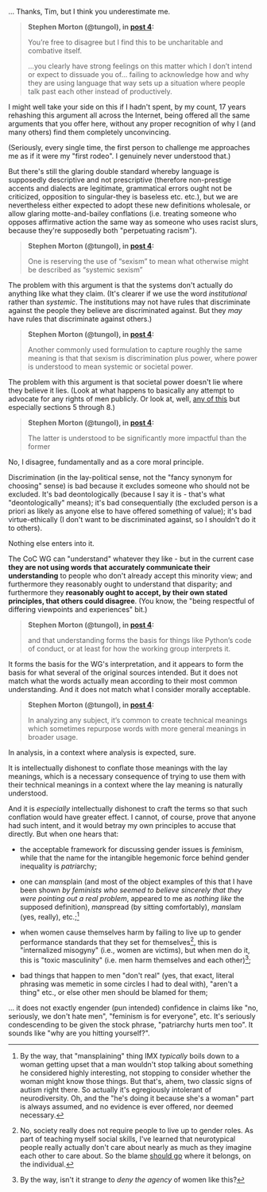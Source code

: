 <!--
.. title: Thread 58408 ("I’m leaving too"), post 6
-->

... Thanks, Tim, but I think you underestimate me.

> **Stephen Morton (@tungol), in [post 4](https://discuss.python.org/t/_/58408/4):**
>
> You’re free to disagree but I find this to be uncharitable and combative itself.
>
> ...you clearly have strong feelings on this matter which I don’t intend or expect to dissuade you of... failing to acknowledge how and why they are using language that way sets up a situation where people talk past each other instead of productively.

I might well take your side on this if I hadn't spent, by my count, 17 years rehashing this argument all across the Internet, being offered all the same arguments that you offer here, without any proper recognition of why I (and many others) find them completely unconvincing.

(Seriously, every single time, the first person to challenge me approaches me as if it were my "first rodeo". I genuinely never understood that.)

But there's still the glaring double standard whereby language is supposedly descriptive and not prescriptive (therefore non-prestige accents and dialects are legitimate, grammatical errors ought not be criticized, opposition to singular-they is baseless etc. etc.), but we are nevertheless either expected to adopt these new definitions wholesale, or allow glaring motte-and-bailey conflations (i.e. treating someone who opposes affirmative action the same way as someone who uses racist slurs, because they're supposedly both "perpetuating racism").

> **Stephen Morton (@tungol), in [post 4](https://discuss.python.org/t/_/58408/4):**
>
> One is reserving the use of “sexism” to mean what otherwise might be described as “systemic sexism”

The problem with this argument is that the systems don't actually do anything like what they claim. (It's clearer if we use the word *institutional* rather than *systemic*. The institutions may not have rules that discriminate against the people they believe are discriminated against. But they *may* have rules that discriminate against others.)

> **Stephen Morton (@tungol), in [post 4](https://discuss.python.org/t/_/58408/4):**
>
> Another commonly used formulation to capture roughly the same meaning is that that sexism is discrimination plus power, where power is understood to mean systemic or societal power.

The problem with this argument is that societal power doesn't lie where they believe it lies. (Look at what happens to basically any attempt to advocate for any rights of men publicly. Or look at, well, [any of this](https://becauseits2015.wordpress.com/2016/08/06/a-non-feminist-faq/) but especially sections 5 through 8.)

> **Stephen Morton (@tungol), in [post 4](https://discuss.python.org/t/_/58408/4):**
>
> The latter is understood to be significantly more impactful than the former

No, I disagree, fundamentally and as a core moral principle.

Discrimination (in the lay-political sense, not the "fancy synonym for choosing" sense) is bad because it excludes someone who should not be excluded. It's bad deontologically (because I say it is - that's what "deontologically" means); it's bad consequentially (the excluded person is a priori as likely as anyone else to have offered something of value); it's bad virtue-ethically (I don't want to be discriminated against, so I shouldn't do it to others).

Nothing else enters into it.

The CoC WG can "understand" whatever they like - but in the current case **they are not using words that accurately communicate their understanding** to people who don't already accept this minority view; and furthermore they reasonably ought to understand that disparity; and furthermore they **reasonably ought to accept, by their own stated principles, that others could disagree**. (You know, the "being respectful of differing viewpoints and experiences" bit.)

> **Stephen Morton (@tungol), in [post 4](https://discuss.python.org/t/_/58408/4):**
>
> and that understanding forms the basis for things like Python’s code of conduct, or at least for how the working group interprets it.

It forms the basis for the WG's interpretation, and it appears to form the basis for what several of the original sources intended. But it does not match what the words actually mean according to their most common understanding. And it does not match what I consider morally acceptable.

> **Stephen Morton (@tungol), in [post 4](https://discuss.python.org/t/_/58408/4):**
>
> In analyzing any subject, it’s common to create technical meanings which sometimes repurpose words with more general meanings in broader usage.

In analysis, in a context where analysis is expected, sure.

It is intellectually dishonest to conflate those meanings with the lay meanings, which is a necessary consequence of trying to use them with their technical meanings in a context where the lay meaning is naturally understood.

And it is *especially* intellectually dishonest to craft the terms so that such conflation would have greater effect. I cannot, of course, prove that anyone had such intent, and it would betray my own principles to accuse that directly. But when one hears that:

* the acceptable framework for discussing gender issues is *femin*ism, while that the name for the intangible hegemonic force behind gender inequality is *patri*archy;

* one can *man*splain (and most of the object examples of this that I have been shown *by feminists who seemed to believe sincerely that they were pointing out a real problem*, appeared to me as *nothing like* the supposed definition), *man*spread (by sitting comfortably), *man*slam (yes, really), etc.;[^1]

* when women cause themselves harm by failing to live up to gender performance standards that they set for themselves[^2], this is "internalized misogyny" (i.e., women are victims), but when men do it, this is "toxic masculinity" (i.e. men harm themselves and each other)[^3];

* bad things that happen to men "don't real" (yes, that exact, literal phrasing was memetic in some circles I had to deal with), "aren't a thing" etc., or else other men should be blamed for them;

... it does not exactly engender (pun intended) confidence in claims like "no, seriously, we don't hate men", "feminism is for everyone", etc. It's seriously condescending to be given the stock phrase, "patriarchy hurts men too". It sounds like "why are you hitting yourself?".


[^1]: By the way, that "mansplaining" thing IMX *typically* boils down to a woman getting upset that a man wouldn't stop talking about something he considered highly interesting, not stopping to consider whether the woman might know those things. But that's, ahem, two classic signs of autism right there. So actually it's egregiously intolerant of neurodiversity. Oh, and the "he's doing it because she's a woman" part is always assumed, and no evidence is ever offered, nor deemed necessary.

[^2]: No, society really does not require people to live up to gender roles. As part of teaching myself social skills, I've learned that neurotypical people really actually don't care about nearly as much as they imagine each other to care about. So the blame [should go](https://en.wikipedia.org/wiki/Locus_of_control) where it belongs, on the individual.

[^3]: By the way, isn't it strange to *deny the agency* of women like this?

